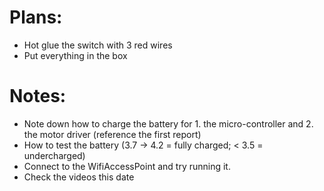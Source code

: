 # Plans:
* Hot glue the switch with 3 red wires
* Put everything in the box

# Notes:
* Note down how to charge the battery for 1. the micro-controller and 2. the motor driver (reference the first report)
* How to test the battery (3.7 -> 4.2 = fully charged; < 3.5 = undercharged) 
* Connect to the WifiAccessPoint and try running it. 
* Check the videos this date

